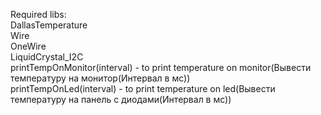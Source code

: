 Required libs:  
DallasTemperature  
Wire  
OneWire  
LiquidCrystal_I2C    
printTempOnMonitor(interval) - to print temperature on monitor(Вывести температуру на монитор(Интервал в мс))  
printTempOnLed(interval) - to print temperature on led(Вывести температуру на панель с диодами(Интервал в мс))
